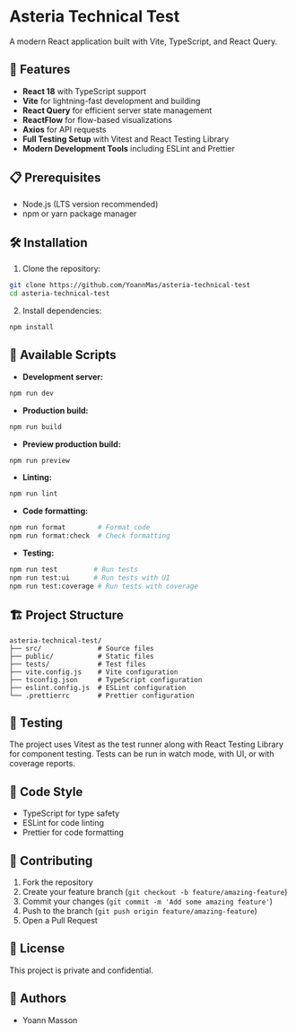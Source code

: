 # Asteria Technical Test

A modern React application built with Vite, TypeScript, and React Query.

## 🚀 Features

- **React 18** with TypeScript support
- **Vite** for lightning-fast development and building
- **React Query** for efficient server state management
- **ReactFlow** for flow-based visualizations
- **Axios** for API requests
- **Full Testing Setup** with Vitest and React Testing Library
- **Modern Development Tools** including ESLint and Prettier

## 📋 Prerequisites

- Node.js (LTS version recommended)
- npm or yarn package manager

## 🛠️ Installation

1. Clone the repository:

```bash
git clone https://github.com/YoannMas/asteria-technical-test
cd asteria-technical-test
```

2. Install dependencies:

```bash
npm install
```

## 🔧 Available Scripts

- **Development server:**

```bash
npm run dev
```

- **Production build:**

```bash
npm run build
```

- **Preview production build:**

```bash
npm run preview
```

- **Linting:**

```bash
npm run lint
```

- **Code formatting:**

```bash
npm run format        # Format code
npm run format:check  # Check formatting
```

- **Testing:**

```bash
npm run test         # Run tests
npm run test:ui      # Run tests with UI
npm run test:coverage # Run tests with coverage
```

## 🏗️ Project Structure

```
asteria-technical-test/
├── src/              # Source files
├── public/           # Static files
├── tests/            # Test files
├── vite.config.js    # Vite configuration
├── tsconfig.json     # TypeScript configuration
├── eslint.config.js  # ESLint configuration
└── .prettierrc       # Prettier configuration
```

## 🧪 Testing

The project uses Vitest as the test runner along with React Testing Library for component testing. Tests can be run in watch mode, with UI, or with coverage reports.

## 📝 Code Style

- TypeScript for type safety
- ESLint for code linting
- Prettier for code formatting

## 🤝 Contributing

1. Fork the repository
2. Create your feature branch (`git checkout -b feature/amazing-feature`)
3. Commit your changes (`git commit -m 'Add some amazing feature'`)
4. Push to the branch (`git push origin feature/amazing-feature`)
5. Open a Pull Request

## 📄 License

This project is private and confidential.

## 👥 Authors

- Yoann Masson
